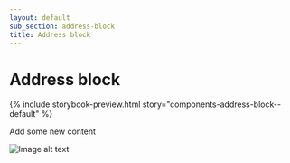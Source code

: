 ```yaml
---
layout: default
sub_section: address-block
title: Address block
---
```


# Address block

{% include storybook-preview.html story="components-address-block--default" %}


Add some new content

![Image alt text](https://via.placeholder.com/400)